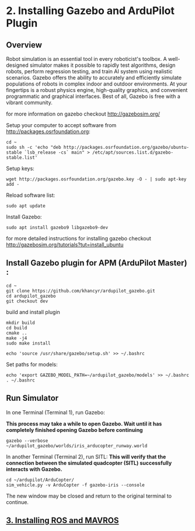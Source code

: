 # 2. Installing Gazebo and ArduPilot Plugin

## Overview 

Robot simulation is an essential tool in every roboticist's toolbox. A well-designed simulator makes it possible to rapidly test algorithms, design robots, perform regression testing, and train AI system using realistic scenarios. Gazebo offers the ability to accurately and efficiently simulate populations of robots in complex indoor and outdoor environments. At your fingertips is a robust physics engine, high-quality graphics, and convenient programmatic and graphical interfaces. Best of all, Gazebo is free with a vibrant community.

for more information on gazebo checkout http://gazebosim.org/


Setup your computer to accept software from http://packages.osrfoundation.org:
```
cd ~
sudo sh -c 'echo "deb http://packages.osrfoundation.org/gazebo/ubuntu-stable `lsb_release -cs` main" > /etc/apt/sources.list.d/gazebo-stable.list'
```

Setup keys:
```
wget http://packages.osrfoundation.org/gazebo.key -O - | sudo apt-key add -
```

Reload software list:
```
sudo apt update
```

Install Gazebo:
```
sudo apt install gazebo9 libgazebo9-dev
```

for more detailed instructions for installing gazebo checkout http://gazebosim.org/tutorials?tut=install_ubuntu


## Install Gazebo plugin for APM (ArduPilot Master) :
```
cd ~
git clone https://github.com/khancyr/ardupilot_gazebo.git
cd ardupilot_gazebo
git checkout dev
```
build and install plugin
```
mkdir build
cd build
cmake ..
make -j4
sudo make install
```
```
echo 'source /usr/share/gazebo/setup.sh' >> ~/.bashrc
```
Set paths for models:
```
echo 'export GAZEBO_MODEL_PATH=~/ardupilot_gazebo/models' >> ~/.bashrc
. ~/.bashrc
```

## Run Simulator

In one Terminal (Terminal 1), run Gazebo:

**This process may take a while to open Gazebo. Wait until it has completely finished opening Gazebo before continuing**
```
gazebo --verbose ~/ardupilot_gazebo/worlds/iris_arducopter_runway.world
```

In another Terminal (Terminal 2), run SITL:
**This will verify that the connection between the simulated quadcopter (SITL) successfully interacts with Gazebo.**
```
cd ~/ardupilot/ArduCopter/
sim_vehicle.py -v ArduCopter -f gazebo-iris --console
```

The new window may be closed and return to the original terminal to continue.

## [3. Installing ROS and MAVROS](docs/installing_ros.md)
